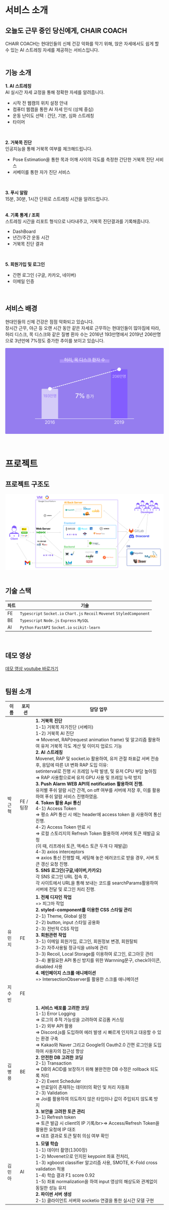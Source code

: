# 서비스 소개

## 오늘도 근무 중인 당신에게, CHAIR COACH
CHAIR COACH는 현대인들의 신체 건강 악화를 막기 위해,
앉은 자세에서도 쉽게 할 수 있는 AI 스트레칭 자세를 제공하는 서비스입니다.  
</br>

## 기능 소개
**1. AI 스트레칭**  
AI 실시간 자세 교정을 통해 정확한 자세를 알려줍니다.  
- 시작 전 웹캠의 위치 설정 안내
- 컴퓨터 웹캠을 통한 AI 자세 인식 (상체 중심)
- 운동 난이도 선택 : 간단, 기본, 심화 스트레칭
- 타이머

</br> 

**2. 거북목 진단**  
인공지능을 통해 거북목 여부를 체크해드립니다.  
- Pose Estimation을 통한 목과 어깨 사이의 각도를 측정한 간단한 거북목 진단 서비스
- 서베이를 통한 자가 진단 서비스

</br> 

**3. 푸시 알람**  
15분, 30분, 1시간 단위로 스트레칭 시간을 알려드립니다.  
</br>

**4. 기록 통계 / 조회**  
스트레칭 시간을 리포트 형식으로 나타내주고, 거북목 진단결과를 기록해줍니다.
- DashBoard
- 년간/주간 운동 시간
- 거북목 진단 결과  
</br>  

**5. 회원가입 및 로그인**
- 간편 로그인 (구글, 카카오, 네이버)
- 이메일 인증

</br> 


## 서비스 배경 
현대인들의 신체 건강은 점점 악화되고 있습니다.  
장시간 근무, 야근 등 오랜 시간 동안 같은 자세로 근무하는 현대인들이 많아짐에 따라, 허리 디스크, 목 디스크와 같은 질병 환자 수는 2016년 193만명에서 2019년 206만명으로 3년만에 7%정도 증가한 추이를 보이고 있습니다.
</br>

![배경](./background.jpg)

</br>  


# 프로젝트
## 프로젝트 구조도
![구조도](./project_structure.jpg)  
</br>

## 기술 스택
|파트|기술|
|------|---|
|FE|`Typescript` `Socket.io` `Chart.js` `Recoil` `Movenet` `StyledComponent`|
|BE|`Typescript` `Node.js` `Express` `MySQL`|
|AI|`Python` `FastAPI` `Socket.io` `scikit-learn`|

</br>

## 데모 영상
[데모 영상 youtube 바로가기](https://youtu.be/7BNFqBISDG0)  
</br>  


## 팀원 소개
|이름  |포지션   |담당 업무|
|------|--------|--------|
|박근혁  |FE / 팀장|**1. 거북목 진단** <br>  1-1) 거북목 자가진단 (서베이)<br>  1-2) 거북목 AI 진단<br>   ⇒ Movenet, RAP(request animation frame) 및 알고리즘 활용하여 유저 거북목 각도 계산 및 이미지 업로드 기능<br> **2. AI 스트레칭**<br> Movenet, RAP 및 socket.io 활용하여, 유저 관절 좌표값 서버 전송 후, 응답에 따른 UI 변화 RAP 도입 이유:<br> setinterval로 진행 시 프레임 누락 발생, 및 유저 CPU 부담 높아짐<br>⇒ RAP 사용함으로써 유저 GPU 사용 및 프레임 누락 방지 <br>**3. Push Alarm WEB API의 notification 활용하여 진행.**<br> 유저별 푸쉬 알람 시간 간격, on off 여부를 서버에 저장 후, 이를 활용하여 푸쉬 알람 서비스 진행하였음.<br> **4. Token 활용 Api 통신**<br> 4-1) Access Token <br>⇒ 평소 API 통신 시 에는 header에 access token 을 사용하여 통신 진행.<br> 4-2) Access Token 만료 시 <br>⇒ 로컬 스토리지의 Refresh Token 활용하여 서버에 토큰 재발급 요청<br> (이 때, 리프레쉬 토큰, 엑세스 토큰 두개 다 재발급) <br>4-3) axios interceptors <br>⇒ axios 통신 진행할 때, 세팅해 놓은 에러코드로 받을 경우, 서버 토큰 갱신 요청 진행.<br> **5. SNS 로그인(구글,네이버,카카오)**<br> 각 SNS 로그인 URL 접속 후, <br>각 사이트에서 URL을 통해 보내는 코드를 searchParams활용하여 서버에 전달 및 로그인 처리 진행.|
|유민지|FE|**1. 전체 디자인 작업**<br>=> 피그마 작업<br>**2. styled-component를 이용한 CSS 스타일 관리**<br>2-1) Theme, Global 설정<br>2-2) button, input 스타일 공용화<br>2-3) 전반적 CSS 작업<br>**3. 회원관련 작업**<br>3-1) 이메일 회원가입, 로그인, 회원정보 변경, 회원탈퇴<br>3-2) 자주사용될 정규식을 utils에 관리<br>3-3) Recoil, Local Storage를 이용하여 로그인, 로그아웃 관리<br>3-4) 불필요한 API 통신 방지를 위한 Warnning문구, check아이콘, disabled 사용<br>**4. 메인페이지 스크롤 애니메이션**<br>=> IntersectionObserver를 활용한 스크롤 애니메이션|
|지수빈|FE||
|김병용|BE|**1. 서비스 배포를 고려한 코딩**<br>1-1) Error Logging<br>⇒ 로그의 추적 가능성을 고려하여 로깅폼 커스텀<br>1-2) 외부 API 활용<br>⇒ Discord.js를 도입하여 에러 발생 시 빠르게 인지하고 대응할 수 있는 환경 구축<br>⇒ Kakao와 Naver 그리고 Google의 Oauth2.0 간편 로그인을 도입하여 사용자의 접근성 향상<br>**2. 안전한 DB 고려한 코딩**<br>2-1) Transaction<br>⇒ DB의 ACID를 보장하기 위해 불완전한 DB 수정은 rollback 되도록 처리<br>2-2) Event Scheduler<br>⇒ 만료일이 존재하는 데이터의 확인 및 처리 자동화<br>2-3) Validation<br>⇒ Joi를 활용하여 의도하지 않은 타입이나 값이 주입되지 않도록 방지<br>**3. 보안을 고려한 토큰 관리**<br>3-1) Refresh token<br>⇒ 토큰 발급 시 client의 IP 기록/br>⇒ Access/Refresh Token을 활용한 요청에 IP 대조<br>⇒ 대조 결과로 토큰 탈취 의심 여부 확인|
|김민아|AI|**1. 모델 학습**<br>  1-1) 데이터 촬영(1300장)<br>1-2) Movenet으로 인지된 keypoint 좌표 전처리,<br>1-3) xgboost classifier 알고리즘 사용, SMOTE, K-Fold cross validation 적용 <br>1-4) 학습 결과 F1 score 0.92<br>1-5) 좌표 normalization을 하여 input 영상의 해상도와 관계없이 동일한 성능 유지<br>**2. 파이썬 서버 생성**<br>2-1) 클라이언트 서버와 socketio 연결을 통한 실시간 모델 구현|



